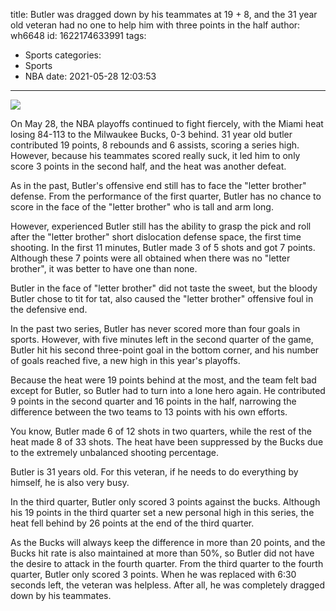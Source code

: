title: Butler was dragged down by his teammates at 19 + 8, and the 31 year old veteran had no one to help him with three points in the half
author: wh6648
id: 1622174633991
tags: 
- Sports
categories: 
- Sports
- NBA
date: 2021-05-28 12:03:53
---
![](https://p6.itc.cn/q_70/images01/20210528/56f2f5cb63134589b8e37159af0737c1.jpeg)


On May 28, the NBA playoffs continued to fight fiercely, with the Miami heat losing 84-113 to the Milwaukee Bucks, 0-3 behind. 31 year old butler contributed 19 points, 8 rebounds and 6 assists, scoring a series high. However, because his teammates scored really suck, it led him to only score 3 points in the second half, and the heat was another defeat.

As in the past, Butler's offensive end still has to face the "letter brother" defense. From the performance of the first quarter, Butler has no chance to score in the face of the "letter brother" who is tall and arm long.

However, experienced Butler still has the ability to grasp the pick and roll after the "letter brother" short dislocation defense space, the first time shooting. In the first 11 minutes, Butler made 3 of 5 shots and got 7 points. Although these 7 points were all obtained when there was no "letter brother", it was better to have one than none.

Butler in the face of "letter brother" did not taste the sweet, but the bloody Butler chose to tit for tat, also caused the "letter brother" offensive foul in the defensive end.

In the past two series, Butler has never scored more than four goals in sports. However, with five minutes left in the second quarter of the game, Butler hit his second three-point goal in the bottom corner, and his number of goals reached five, a new high in this year's playoffs.

Because the heat were 19 points behind at the most, and the team felt bad except for Butler, so Butler had to turn into a lone hero again. He contributed 9 points in the second quarter and 16 points in the half, narrowing the difference between the two teams to 13 points with his own efforts.

You know, Butler made 6 of 12 shots in two quarters, while the rest of the heat made 8 of 33 shots. The heat have been suppressed by the Bucks due to the extremely unbalanced shooting percentage.

Butler is 31 years old. For this veteran, if he needs to do everything by himself, he is also very busy.

In the third quarter, Butler only scored 3 points against the bucks. Although his 19 points in the third quarter set a new personal high in this series, the heat fell behind by 26 points at the end of the third quarter.

As the Bucks will always keep the difference in more than 20 points, and the Bucks hit rate is also maintained at more than 50%, so Butler did not have the desire to attack in the fourth quarter. From the third quarter to the fourth quarter, Butler only scored 3 points. When he was replaced with 6:30 seconds left, the veteran was helpless. After all, he was completely dragged down by his teammates.

